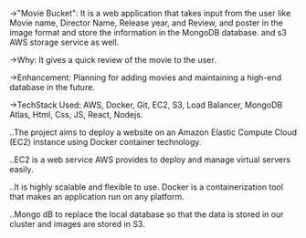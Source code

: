 ->"Movie Bucket": It is a web application that takes input from the user like Movie name, Director Name,
   Release year, and Review, and poster in the image format and store the information in the MongoDB database.
   and s3 AWS storage service as well.
   
->Why: It gives a quick review of the movie to the user.

->Enhancement: Planning for adding movies and maintaining a high-end database in the future.

->TechStack Used: AWS, Docker, Git, EC2, S3, Load Balancer, MongoDB Atlas, Html, Css, JS, React, Nodejs.

..The project aims to deploy a website on an Amazon Elastic Compute Cloud (EC2) instance using Docker container technology.

..EC2 is a web service AWS provides to deploy and manage virtual servers easily. 

..It is highly scalable and flexible to use. Docker is a containerization tool that makes an application run on any platform.

..Mongo dB to replace the local database so that the data is stored in our cluster and images are stored in S3. 

